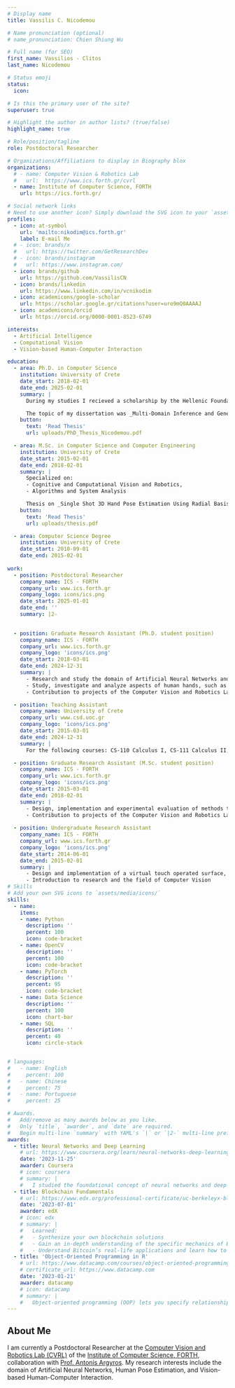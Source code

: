```yaml
---
# Display name
title: Vassilis C. Nicodemou

# Name pronunciation (optional)
# name_pronunciation: Chien Shiung Wu

# Full name (for SEO)
first_name: Vassilios - Clitos
last_name: Nicodemou

# Status emoji
status:
  icon: 

# Is this the primary user of the site?
superuser: true

# Highlight the author in author lists? (true/false)
highlight_name: true

# Role/position/tagline
role: Postdoctoral Researcher

# Organizations/Affiliations to display in Biography blox
organizations:
  # - name: Computer Vision & Robotics Lab
  #   url:  https://www.ics.forth.gr/cvrl
  - name: Institute of Computer Science, FORTH
    url: https://ics.forth.gr/

# Social network links
# Need to use another icon? Simply download the SVG icon to your `assets/media/icons/` folder.
profiles:
  - icon: at-symbol
    url: 'mailto:nikodim@ics.forth.gr'
    label: E-mail Me
  # - icon: brands/x
  #   url: https://twitter.com/GetResearchDev
  # - icon: brands/instagram
  #   url: https://www.instagram.com/
  - icon: brands/github
    url: https://github.com/VassilisCN
  - icon: brands/linkedin
    url: https://www.linkedin.com/in/vcnikodim
  - icon: academicons/google-scholar
    url: https://scholar.google.gr/citations?user=uro9mQ0AAAAJ
  - icon: academicons/orcid
    url: https://orcid.org/0000-0001-8523-6749

interests:
  - Artificial Intelligence
  - Computational Vision
  - Vision-based Human-Computer Interaction

education:
  - area: Ph.D. in Computer Science
    institution: University of Crete
    date_start: 2018-02-01
    date_end: 2025-02-01
    summary: |
      During my studies I recieved a scholarship by the Hellenic Foundation for Research and Innovation (HFRI) under the HFRI Ph.D. Fellowship grant (Fellowship Number: 803). The research of this dissertation was also supported by the VMware University Research Fund (VMURF).

      The topic of my dissertation was _Multi-Domain Inference and Generative Modeling for Hand Image Synthesis_. Supervised by [Prof Antonis Argyros](https://ics.forth.gr/~argyros).
    button:
      text: 'Read Thesis'
      url: uploads/PhD_Thesis_Nicodemou.pdf

  - area: M.Sc. in Computer Science and Computer Engineering
    institution: University of Crete
    date_start: 2015-02-01
    date_end: 2018-02-01
    summary: |
      Specialized on:
      - Cognitive and Computational Vision and Robotics,
      - Algorithms and System Analysis

      Thesis on _Single Shot 3D Hand Pose Estimation Using Radial Basis Function Networks Trained on Synthetic Data_. Supervised by [Prof Antonis Argyros](https://ics.forth.gr/~argyros).
    button:
      text: 'Read Thesis'
      url: uploads/thesis.pdf

  - area: Computer Science Degree
    institution: University of Crete
    date_start: 2010-09-01
    date_end: 2015-02-01
    
work:
  - position: Postdoctoral Researcher
    company_name: ICS - FORTH
    company_url: www.ics.forth.gr
    company_logo: icons/ics.png
    date_start: 2025-01-01
    date_end: ''
    summary: |2-
      

  - position: Graduate Research Assistant (Ph.D. student position)
    company_name: ICS - FORTH
    company_url: www.ics.forth.gr
    company_logo: 'icons/ics.png'
    date_start: 2018-03-01
    date_end: 2024-12-31
    summary: |
      - Research and study the domain of Artificial Neural Networks and its applications in order to optimize their performance, by using probabilistic models and representation learning
      - Study, investigate and analyze aspects of human hands, such as depth from color reconstruction and pose estimation with the use of Artificial Neural Networks
      - Contribution to projects of the Computer Vision and Robotics Laboratory: Co4Robots, HealthSign, SignGuide, I.C.Human, ACTYS

  - position: Teaching Assistant
    company_name: University of Crete
    company_url: www.csd.uoc.gr
    company_logo: 'icons/ics.png'
    date_start: 2015-03-01
    date_end: 2024-12-31
    summary: |
      For the following courses: CS-110 Calculus I, CS-111 Calculus II, CS-118 Discrete Mathematics, CS-150 Programming, CS-225 Computer Organization, CS-240 Data Structures, CS-672 Advanced Topics in Computational Vision.

  - position: Graduate Research Assistant (M.Sc. student position)
    company_name: ICS - FORTH
    company_url: www.ics.forth.gr
    company_logo: 'icons/ics.png'
    date_start: 2015-03-01
    date_end: 2018-02-01
    summary: |
      - Design, implementation and experimental evaluation of methods that focus on 3D hand pose estimation with with the use of Radial Basis Function Networks
      - Contribution to projects of the Computer Vision and Robotics Laboratory: Co4Robots
  
  - position: Undergraduate Research Assistant
    company_name: ICS - FORTH
    company_url: www.ics.forth.gr
    company_logo: 'icons/ics.png'
    date_start: 2014-06-01
    date_end: 2015-02-01
    summary: |
      - Design and implementation of a virtual touch operated surface, using 3D hand tracking
      - Introduction to research and the field of Computer Vision
# Skills
# Add your own SVG icons to `assets/media/icons/`
skills:
  - name: 
    items:
    - name: Python
      description: ''
      percent: 100
      icon: code-bracket
    - name: OpenCV
      description: ''
      percent: 100
      icon: code-bracket
    - name: PyTorch
      description: ''
      percent: 95
      icon: code-bracket
    - name: Data Science
      description: ''
      percent: 100
      icon: chart-bar
    - name: SQL
      description: ''
      percent: 40
      icon: circle-stack


# languages:
#   - name: English
#     percent: 100
#   - name: Chinese
#     percent: 75
#   - name: Portuguese
#     percent: 25

# Awards.
#   Add/remove as many awards below as you like.
#   Only `title`, `awarder`, and `date` are required.
#   Begin multi-line `summary` with YAML's `|` or `|2-` multi-line prefix and indent 2 spaces below.
awards:
  - title: Neural Networks and Deep Learning
    # url: https://www.coursera.org/learn/neural-networks-deep-learning
    date: '2023-11-25'
    awarder: Coursera
    # icon: coursera
    # summary: |
    #   I studied the foundational concept of neural networks and deep learning. By the end, I was familiar with the significant technological trends driving the rise of deep learning; build, train, and apply fully connected deep neural networks; implement efficient (vectorized) neural networks; identify key parameters in a neural network’s architecture; and apply deep learning to your own applications.
  - title: Blockchain Fundamentals
    # url: https://www.edx.org/professional-certificate/uc-berkeleyx-blockchain-fundamentals
    date: '2023-07-01'
    awarder: edX
    # icon: edx
    # summary: |
    #   Learned:
    #   - Synthesize your own blockchain solutions
    #   - Gain an in-depth understanding of the specific mechanics of Bitcoin
    #   - Understand Bitcoin’s real-life applications and learn how to attack and destroy Bitcoin, Ethereum, smart contracts and Dapps, and alternatives to Bitcoin’s Proof-of-Work consensus algorithm
  - title: 'Object-Oriented Programming in R'
    # url: https://www.datacamp.com/courses/object-oriented-programming-with-s3-and-r6-in-r
    # certificate_url: https://www.datacamp.com
    date: '2023-01-21'
    awarder: datacamp
    # icon: datacamp
    # summary: |
    #   Object-oriented programming (OOP) lets you specify relationships between functions and the objects that they can act on, helping you manage complexity in your code. This is an intermediate level course, providing an introduction to OOP, using the S3 and R6 systems. S3 is a great day-to-day R programming tool that simplifies some of the functions that you write. R6 is especially useful for industry-specific analyses, working with web APIs, and building GUIs.
---
```


## About Me
I am currently a Postdoctoral Researcher at the [Computer Vision and Robotics Lab (CVRL)](https://www.ics.forth.gr/cvrl/) of the [Institute of Computer Science, FORTH](https://www.ics.forth.gr/), collaboration with [Prof. Antonis Argyros](https://ics.forth.gr/~argyros). My research interests include the domain of Artificial Neural Networks, Human Pose Estimation, and Vision-based Human-Computer Interaction.
